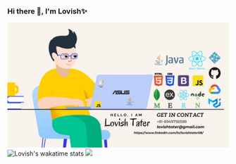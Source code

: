 ### Hi there 👋, I'm Lovish✨
![Banner Lovish](https://github.com/lovishtater/lovishtater/blob/main/LovishTater.png)
![Lovish's wakatime stats](https://github-readme-stats.vercel.app/api?username=lovishtater&show_icons=true&hide=issues&hide_border=true)
<img src="https://github-readme-stats.vercel.app/api/top-langs/?username=lovishtater&hide=TeX&layout=compact">
